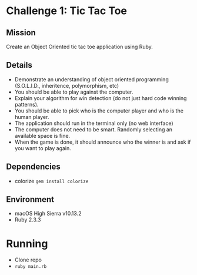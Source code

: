# Challenge 1: Tic Tac Toe

## Mission
Create an Object Oriented tic tac toe application using Ruby.

## Details
* Demonstrate an understanding of object oriented programming (S.O.L.I.D., inheritence, polymorphism, etc)
* You should be able to play against the computer.
* Explain your algorithm for win detection (do not just hard code winning patterns).
* You should be able to pick who is the computer player and who is the human player.
* The application should run in the terminal only (no web interface)
* The computer does not need to be smart. Randomly selecting an available space is fine.
* When the game is done, it should announce who the winner is and ask if you want to play again.

## Dependencies
* colorize `gem install colorize`

## Environment
* macOS High Sierra v10.13.2
* Ruby 2.3.3

# Running
* Clone repo
* `ruby main.rb`